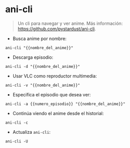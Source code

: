 # ani-cli

> Un cli para navegar y ver anime.
> Más información: <https://github.com/pystardust/ani-cli>.

- Busca anime por nombre:

`ani-cli "{{nombre_del_anime}}"`

- Descarga episodio:

`ani-cli -d "{{nombre_del_anime}}"`

- Usar VLC como reproductor multimedia:

`ani-cli -v "{{nombre_del_anime}}"`

- Especifica el episodio que desea ver:

`ani-cli -a {{numero_episodio}} "{{nombre_del_anime}}"`

- Continúa viendo el anime desde el historial:

`ani-cli -c`

- Actualiza `ani-cli`:

`ani-cli -U`
